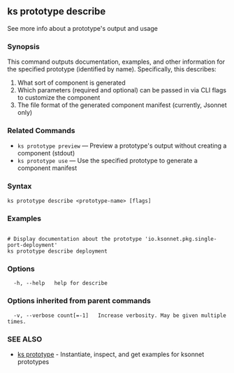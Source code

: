 ## ks prototype describe

See more info about a prototype's output and usage

### Synopsis


This command outputs documentation, examples, and other information for
the specified prototype (identified by name). Specifically, this describes:

  1. What sort of component is generated
  2. Which parameters (required and optional) can be passed in via CLI flags
     to customize the component
  3. The file format of the generated component manifest (currently, Jsonnet only)

### Related Commands

* `ks prototype preview` — Preview a prototype's output without creating a component (stdout)
* `ks prototype use` — Use the specified prototype to generate a component manifest

### Syntax


```
ks prototype describe <prototype-name> [flags]
```

### Examples

```

# Display documentation about the prototype 'io.ksonnet.pkg.single-port-deployment'
ks prototype describe deployment
```

### Options

```
  -h, --help   help for describe
```

### Options inherited from parent commands

```
  -v, --verbose count[=-1]   Increase verbosity. May be given multiple times.
```

### SEE ALSO

* [ks prototype](ks_prototype.md)	 - Instantiate, inspect, and get examples for ksonnet prototypes

